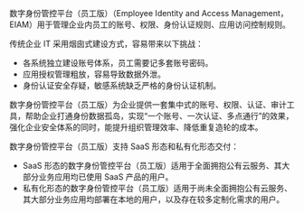 数字身份管控平台（员工版）（Employee Identity and Access Management，EIAM）用于管理企业内员工的账号、权限、身份认证规则、应用访问控制规则。

传统企业 IT 采用烟囱式建设方式，容易带来以下挑战：
- 各系统独立建设账号体系，员工需要记多套账号密码。
- 应用授权管理粗放，容易导致数据外泄。
- 身份认证安全存疑，敏感系统缺乏严格的身份认证机制。

数字身份管控平台（员工版）为企业提供一套集中式的账号、权限、认证、审计工具，帮助企业打通身份数据孤岛，实现“一个账号、一次认证、多点通行”的效果，强化企业安全体系的同时，能提升组织管理效率、降低重复造轮的成本。

数字身份管控平台（员工版）支持 SaaS 形态和私有化形态交付：
- SaaS 形态的数字身份管控平台（员工版）适用于全面拥抱公有云服务、其大部分业务应用均已使用 SaaS 产品的用户。
- 私有化形态的数字身份管控平台（员工版）适用于尚未全面拥抱公有云服务、其大部分业务应用均部署在本地的用户，以及存在较多定制化需求的用户。
